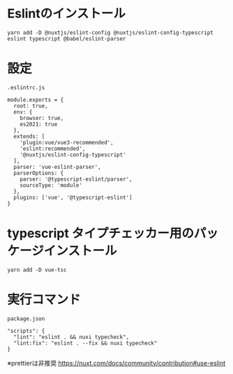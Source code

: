
# Eslintのインストール

```
yarn add -D @nuxtjs/eslint-config @nuxtjs/eslint-config-typescript eslint typescript @babel/eslint-parser
```

# 設定

```
.eslintrc.js

module.exports = {
  root: true,
  env: {
    browser: true,
    es2021: true
  },
  extends: [
    'plugin:vue/vue3-recommended',
    'eslint:recommended',
    '@nuxtjs/eslint-config-typescript'
  ],
  parser: 'vue-eslint-parser',
  parserOptions: {
    parser: '@typescript-eslint/parser',
    sourceType: 'module'
  },
  plugins: ['vue', '@typescript-eslint']
}
```

# typescript タイプチェッカー用のパッケージインストール

```
yarn add -D vue-tsc
```

# 実行コマンド

```
package.json

"scripts": {
  "lint": "eslint . && nuxi typecheck",
  "lint:fix": "eslint . --fix && nuxi typecheck"
}
```

※prettierは非推奨
https://nuxt.com/docs/community/contribution#use-eslint